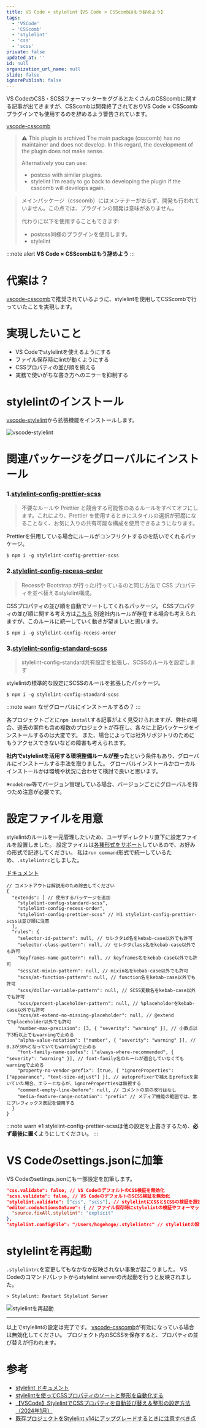 ```yaml
---
title: VS Code × stylelint【VS Code × CSScombはもう辞めよう】
tags:
  - 'VSCode'
  - 'CSScomb'
  - 'stylelint'
  - 'css'
  - 'scss'
private: false
updated_at: ''
id: null
organization_url_name: null
slide: false
ignorePublish: false
---
```

VS CodeのCSS・SCSSフォーマッターをググるとたくさんのCSScombに関する記事が出てきますが、CSScombは開発終了されておりVS Code × CSScombプラグインでも使用するのを辞めるよう警告されています。

[vscode-csscomb](https://marketplace.visualstudio.com/items?itemName=mrmlnc.vscode-csscomb)

> :warning: This plugin is archived
> The main package (csscomb) has no maintainer and does not develop. In this regard, the development of the plugin does not make sense.
> 
> Alternatively you can use:
> 
> - postcss with similar plugins.
> - stylelint
> I'm ready to go back to developing the plugin if the csscomb will develops again.

> メインパッケージ（csscomb）にはメンテナーがおらず、開発も行われていません。この点では、プラグインの開発は意味がありません。
> 
> 代わりに以下を使用することもできます:
> 
> - postcss同様のプラグインを使用します。
> - stylelint

:::note alert
**VS Code × CSScombはもう辞めよう**
:::





# 代案は？
[vscode-csscomb](https://marketplace.visualstudio.com/items?itemName=mrmlnc.vscode-csscomb)で推奨されているように、stylelintを使用してCSScombで行っていたことを実現します。





# 実現したいこと
- VS Codeでstylelintを使えるようにする
- ファイル保存時にlintが動くようにする
- CSSプロパティの並び順を揃える
- 実務で使いがちな書き方へのエラーを抑制する





# stylelintのインストール
[vscode-stylelint](https://marketplace.visualstudio.com/items?itemName=stylelint.vscode-stylelint)から拡張機能をインストールします。

![vscode-stylelint](https://i.gyazo.com/0f86c91e7d718189646820217231c85c.jpg)





# 関連パッケージをグローバルにインストール
### 1.[stylelint-config-prettier-scss](https://www.npmjs.com/package/stylelint-config-prettier-scss)
> 不要なルールや Prettier と競合する可能性のあるルールをすべてオフにします。これにより、Prettier を使用するときにスタイルの選択が邪魔になることなく、お気に入りの共有可能な構成を使用できるようになります。

Prettierを併用している場合にルールがコンフリクトするのを防いでくれるパッケージ。

```
$ npm i -g stylelint-config-prettier-scss
```

### 2.[stylelint-config-recess-order](https://www.npmjs.com/package/stylelint-config-recess-order)
> Recessや Bootstrap が行った/行っているのと同じ方法で CSS プロパティを並べ替えるstylelint構成。

CSSプロパティの並び順を自動でソートしてくれるパッケージ。
CSSプロパティの並び順に関する考え方は[こちら](https://markdotto.com/2011/11/29/css-property-order/)
別途社内ルールが存在する場合も考えられますが、このルールに統一していく動きが望ましいと思います。

```
$ npm i -g stylelint-config-recess-order
```

### 3.[stylelint-config-standard-scss](https://www.npmjs.com/package/stylelint-config-standard-scss)
> stylelint-config-standard共有設定を拡張し、SCSSのルールを設定します

stylelintの標準的な設定にSCSSのルールを拡張したパッケージ。

```
$ npm i -g stylelint-config-standard-scss
```

:::note warn
なぜグローバルにインストールするの？
:::

各プロジェクトごとに`npm install`する記事がよく見受けられますが、弊社の場合、過去の案件も含め複数のプロジェクトが存在し、各々に上記パッケージをインストールするのは大変です。
また、場合によっては社外リポジトリのためにもうアクセスできないなどの障害も考えられます。

**社内でstylelintを活用する環境整備ルールが整った**という条件もあり、グローバルにインストールする手法を取りました。
グローバルインストールかローカルインストールかは環境や状況に合わせて検討で良いと思います。

※`nodebrew`等でバージョン管理している場合、バージョンごとにグローバルを持つため注意が必要です。





# 設定ファイルを用意
stylelintのルールを一元管理したいため、ユーザディレクトリ直下に設定ファイルを設置しました。
設定ファイルは[各種形式をサポート](https://stylelint.io/user-guide/configure/)しているので、お好みの形式で記述してください。
私は`run command`形式で統一しているため、`.stylelintrc`としました。

[ドキュメント](https://stylelint.io/user-guide/rules)

```/Users/hogehoge/.stylelintrc
// コメントアウトは解説用のため除去してください
{
  "extends": [ // 使用するパッケージを追加
    "stylelint-config-standard-scss",
    "stylelint-config-recess-order",
    "stylelint-config-prettier-scss" // ※1 stylelint-config-prettier-scssは並び順に注意
  ],
  "rules": {
    "selector-id-pattern": null, // セレクタid名をkebab-case以外でも許可
    "selector-class-pattern": null, // セレクタclass名をkebab-case以外でも許可
    "keyframes-name-pattern": null, // keyframes名をkebab-case以外でも許可
    "scss/at-mixin-pattern": null, // mixin名をkebab-case以外でも許可
    "scss/at-function-pattern": null, // function名をkebab-case以外でも許可
    "scss/dollar-variable-pattern": null, // SCSS変数名をkebab-case以外でも許可
    "scss/percent-placeholder-pattern": null, // %placeholderをkebab-case以外でも許可
    "scss/at-extend-no-missing-placeholder": null, // @extendで%placeholder以外でも許可
    "number-max-precision": [3, { "severity": "warning" }], // 小数点以下3桁以上でもwarningで止める
    "alpha-value-notation": ["number", { "severity": "warning" }], // 0.3が30%となっていてもwarningで止める 
    "font-family-name-quotes": ["always-where-recommended", { "severity": "warning" }], // font-family名のルールが適合していなくてもwarningで止める
    "property-no-vendor-prefix": [true, { "ignoreProperties": ["appearance", "text-size-adjust"] }], // autoprefixerで補えるprefixを書いていた場合、エラーとなるが、ignorePropertiesは無視する
    "comment-empty-line-before": null, // コメントの前の改行はなし
    "media-feature-range-notation": "prefix" // メディア機能の範囲では、常にプレフィックス表記を使用する
  }
}
```

:::note warn
※1
stylelint-config-prettier-scssは他の設定を上書きするため、**必ず最後に置く**ようにしてください。
:::




# VS Codeのsettings.jsonに加筆
VS Codeのsettings.jsonにも一部設定を加筆します。

```settings.json
"css.validate": false, // VS CodeのデフォルトのCSS検証を無効化
"scss.validate": false, // VS CodeのデフォルトのSCSS検証を無効化
"stylelint.validate": ["css", "scss"], // stylelintにCSSとSCSSの検証を設定
"editor.codeActionsOnSave": { // ファイル保存時にstylelintの検証やフォーマットが実行されるように設定
  "source.fixAll.stylelint": "explicit"
},
"stylelint.configFile": "/Users/hogehoge/.stylelintrc" // stylelintの設定ファイルパスを指定
```




# stylelintを再起動
`.stylelintrc`を変更してもなかなか反映されない事象が起こりました。
VS Codeのコマンドパレットからstylelint serverの再起動を行うと反映されました。

```
> Stylelint: Restart Stylelint Server
```

![stylelintを再起動](https://i.gyazo.com/d187bd04d2ea908178476c71f572e3f2.png)


---

以上でstylelintの設定は完了です。
[vscode-csscomb](https://marketplace.visualstudio.com/items?itemName=mrmlnc.vscode-csscomb)が有効になっている場合は無効化してください。
プロジェクト内のSCSSを保存すると、プロパティの並び替えが行われます。


# 参考
- [stylelint ドキュメント](https://stylelint.io/)
- [stylelintを使ってCSSプロパティのソートと整形を自動化する](https://oshin.tokyo/entry/2020-stylelint)
- [【VSCode】StylelintでCSSプロパティを自動並び替え＆整形の設定方法（2024年1月）](https://kenyo--c.com/vscode/2838/)
- [既存プロジェクトをStylelint v14にアップグレードするときに注意すべき点](https://flex-box.net/stylelint-v14/)